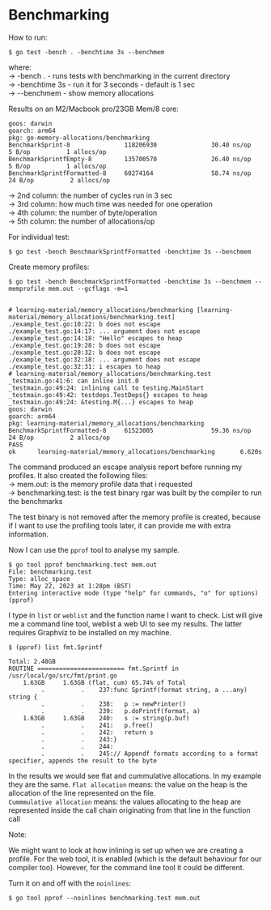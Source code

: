 # Benchmarking

How to run:   
```
$ go test -bench . -benchtime 3s --benchmem
```

where:  
-> -bench . - runs tests with benchmarking in the current directory   
-> -benchtime 3s - run it for 3 seconds - default is 1 sec  
-> --benchmem - show memory allocations  

Results on an M2/Macbook pro/23GB Mem/8 core:

```
goos: darwin
goarch: arm64
pkg: go-memory-allocations/benchmarking
BenchmarkSprint-8               118206930               30.40 ns/op            5 B/op          1 allocs/op
BenchmarkSprintfEmpty-8         135700570               26.40 ns/op            5 B/op          1 allocs/op
BenchmarkSprintfFormatted-8     60274164                58.74 ns/op           24 B/op          2 allocs/op
```
  
-> 2nd column: the number of cycles run in 3 sec  
-> 3rd column: how much time was needed for one operation  
-> 4th column: the number of byte/operation  
-> 5th column: the number of allocations/op  


For individual test:
```
$ go test -bench BenchmarkSprintfFormatted -benchtime 3s --benchmem
```
   
Create memory profiles:

```
$ go test -bench BenchmarkSprintfFormatted -benchtime 3s --benchmem --memprofile mem.out --gcflags -m=1


# learning-material/memory_allocations/benchmarking [learning-material/memory_allocations/benchmarking.test]
./example_test.go:10:22: b does not escape
./example_test.go:14:17: ... argument does not escape
./example_test.go:14:18: "Hello" escapes to heap
./example_test.go:19:28: b does not escape
./example_test.go:28:32: b does not escape
./example_test.go:32:18: ... argument does not escape
./example_test.go:32:31: i escapes to heap
# learning-material/memory_allocations/benchmarking.test
_testmain.go:41:6: can inline init.0
_testmain.go:49:24: inlining call to testing.MainStart
_testmain.go:49:42: testdeps.TestDeps{} escapes to heap
_testmain.go:49:24: &testing.M{...} escapes to heap
goos: darwin
goarch: arm64
pkg: learning-material/memory_allocations/benchmarking
BenchmarkSprintfFormatted-8     61523005                59.36 ns/op           24 B/op          2 allocs/op
PASS
ok      learning-material/memory_allocations/benchmarking       6.620s

```


The command produced an escape analysis report before running my profiles.
It also created the following files:   
-> mem.out: is the memory profile data that i requested   
-> benchmarking.test: is the test binary rgar was built by the compiler to run the benchmarks   

The test binary is not removed after the memory profile is created, because if I want to use the profiling tools later, it can provide me with extra information.


Now I can use the `pprof` tool to analyse my sample.

```
$ go tool pprof benchmarking.test mem.out
File: benchmarking.test
Type: alloc_space
Time: May 22, 2023 at 1:28pm (BST)
Entering interactive mode (type "help" for commands, "o" for options)
(pprof) 

```   
I type in `list` or `weblist` and the function name I want to check.
List will give me a command line tool, weblist a web UI to see my results. The latter requires Graphviz to be installed on my machine.

```
$ (pprof) list fmt.Sprintf

Total: 2.48GB
ROUTINE ======================== fmt.Sprintf in /usr/local/go/src/fmt/print.go
    1.63GB     1.63GB (flat, cum) 65.74% of Total
         .          .    237:func Sprintf(format string, a ...any) string {
         .          .    238:   p := newPrinter()
         .          .    239:   p.doPrintf(format, a)
    1.63GB     1.63GB    240:   s := string(p.buf)
         .          .    241:   p.free()
         .          .    242:   return s
         .          .    243:}
         .          .    244:
         .          .    245:// Appendf formats according to a format specifier, appends the result to the byte
```

In the results we would see flat and cummulative allocations.
In my example they are the same.
`Flat allocation` means: the value on the heap is the allocation of the line represented on the file.   
`Cummmulative allocation` means: the values allocating to the heap are represented inside the call chain originating from that line in the function call   


Note:

We might want to look at how inlining is set up when we are creating a profile. 
For the web tool, it is enabled (which is the default behaviour for our compiler too). However, for the command line tool it could be different. 

Turn it on and off with the `noinlines`:  
```
$ go tool pprof --noinlines benchmarking.test mem.out
```
